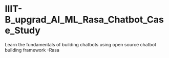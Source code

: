 # IIIT-B_upgrad_AI_ML_Rasa_Chatbot_Case_Study
Learn the fundamentals of building chatbots using open source chatbot building framework -Rasa
